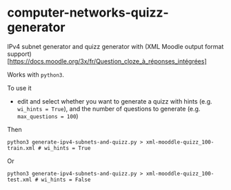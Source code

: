 # computer-networks-quizz-generator

IPv4 subnet generator and quizz generator with (XML Moodle output format support)[https://docs.moodle.org/3x/fr/Question_cloze_à_réponses_intégrées]

Works with `python3`.

To use it
- edit and select whether you want to generate a quizz with hints (e.g. `wi_hints = True`), and the number of questions to generate (e.g. `max_questions = 100`)

Then 
  
    python3 generate-ipv4-subnets-and-quizz.py > xml-mooddle-quizz_100-train.xml # wi_hints = True 

Or

    python3 generate-ipv4-subnets-and-quizz.py > xml-mooddle-quizz_100-test.xml # wi_hints = False

